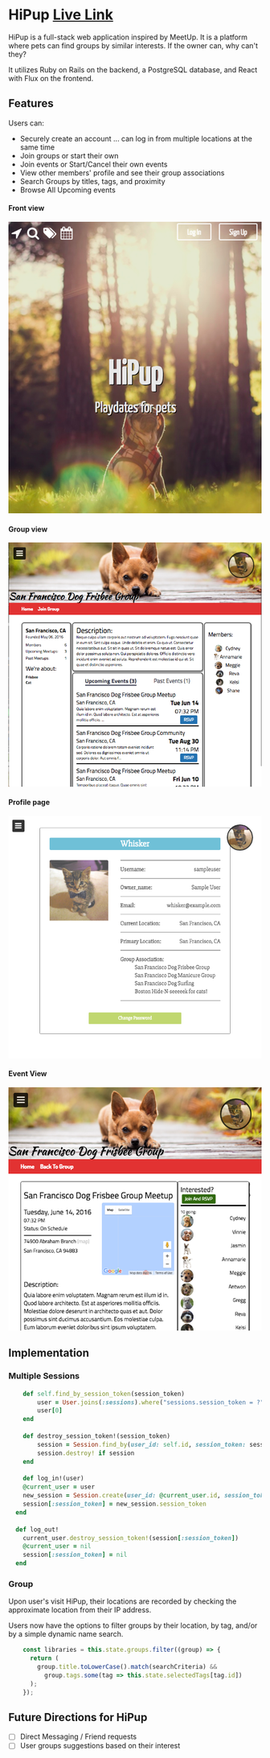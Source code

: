 # HiPup [Live Link](http://hipup.co)
HiPup is a full-stack web application inspired by MeetUp. It is a platform where pets can find groups by similar interests. If the owner can, why can't they?

It utilizes Ruby on Rails on the backend, a PostgreSQL database, and React with Flux on the frontend.

## Features
Users can:

* Securely create an account
... can log in from multiple locations at the same time
* Join groups or start their own
* Join events or Start/Cancel their own events
* View other members' profile and see their group associations
* Search Groups by titles, tags, and proximity
* Browse All Upcoming events

#### Front view
![Front-page]

#### Group view
![Group-page]

#### Profile page
![Profile-page]

#### Event View
![Event-page]

## Implementation
### Multiple Sessions
```ruby
	def self.find_by_session_token(session_token)
		user = User.joins(:sessions).where("sessions.session_token = ?", session_token)
		user[0]
	end

	def destroy_session_token!(session_token)
		session = Session.find_by(user_id: self.id, session_token: session_token)
		session.destroy! if session
	end

	def log_in!(user)
    @current_user = user
    new_session = Session.create(user_id: @current_user.id, session_token: Session.generate_session_token)
  	session[:session_token] = new_session.session_token
  end

  def log_out!
  	current_user.destroy_session_token!(session[:session_token])
  	@current_user = nil
  	session[:session_token] = nil
  end
```
### Group
Upon user's visit HiPup, their locations are recorded by checking the approximate location from their IP address.

Users now have the options to filter groups by their location, by tag, and/or by a simple dynamic name search.

```javascript
    const libraries = this.state.groups.filter((group) => {
      return (
        group.title.toLowerCase().match(searchCriteria) &&
          group.tags.some(tag => this.state.selectedTags[tag.id])
      );
    });
```

## Future Directions for HiPup
- [ ] Direct Messaging / Friend requests
- [ ] User groups suggestions based on their interest

[Front-page]: ./docs/images/Front-page.png
[Group-page]: ./docs/images/Group-page.png
[Profile-page]: ./docs/images/profile-page.png
[Event-page]: ./docs/images/Event-page.png